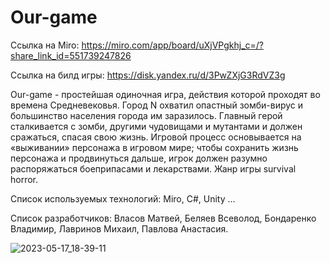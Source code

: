 # Our-game
Ссылка на Miro: https://miro.com/app/board/uXjVPgkhj_c=/?share_link_id=551739247826

Ссылка на билд игры: https://disk.yandex.ru/d/3PwZXjG3RdVZ3g

Our-game - простейшая одиночная игра, действия которой проходят во времена Средневековья. Город N охватил опастный зомби-вирус и большинство населения города им заразилось. Главный герой сталкивается с зомби, другими чудовищами и мутантами и должен сражаться, спасая свою жизнь. Игровой процесс основывается на «выживании» персонажа в игровом мире; чтобы сохранить жизнь персонажа и продвинуться дальше, игрок должен разумно распоряжаться боеприпасами и лекарствами. Жанр игры survival horror.

Список используемых технологий: Miro, C#, Unity ...

Список разработчиков: Власов Матвей, Беляев Всеволод, Бондаренко Владимир, Лавринов Михаил, Павлова Анастасия.


![2023-05-17_18-39-11](https://github.com/Matvey53/Our-game/assets/112934328/d2b51d45-4c6b-42d7-8b68-282f6839ba4e)
